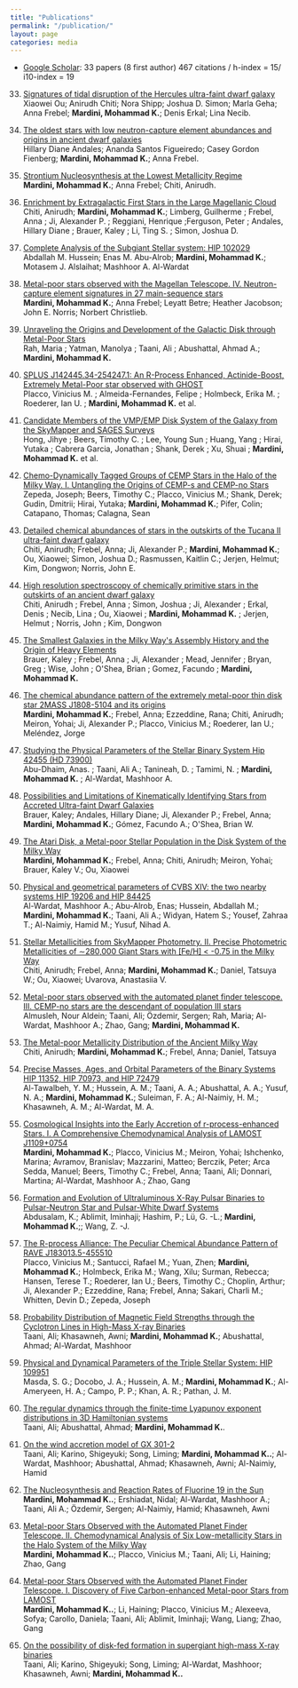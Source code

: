 ```yaml
---
title: "Publications"
permalink: "/publication/"
layout: page
categories: media
---
```


* [Google Scholar](https://scholar.google.com/citations?user=jh7W9QEAAAAJ&hl=en): 33 papers (8 first author) 467 citations / h-index = 15/ i10-index = 19


33. [Signatures of tidal disruption of the Hercules ultra-faint dwarf galaxy](https://ui.adsabs.harvard.edu/abs/2024ApJ...966...33O/abstract)
\
Xiaowei Ou; Anirudh Chiti; Nora Shipp; Joshua D. Simon; Marla Geha; Anna Frebel; **Mardini, Mohammad K.**; Denis Erkal; Lina Necib.


32. [The oldest stars with low neutron-capture element abundances and origins in ancient dwarf galaxies](https://ui.adsabs.harvard.edu/abs/2024MNRAS.530.4712A/abstract)
\
Hillary Diane Andales; Ananda Santos Figueiredo; Casey Gordon Fienberg; **Mardini, Mohammad K.**; Anna Frebel.


31. [Strontium Nucleosynthesis at the Lowest Metallicity Regime](https://ui.adsabs.harvard.edu/abs/2024MNRAS.529L..60M/abstract)
\
**Mardini, Mohammad K.**; Anna Frebel; Chiti, Anirudh.

30. [Enrichment by Extragalactic First Stars in the Large Magellanic Cloud](https://ui.adsabs.harvard.edu/abs/2024NatAs.tmp...57C/abstract)
\
Chiti, Anirudh; **Mardini, Mohammad K.**; Limberg, Guilherme ; Frebel, Anna ; Ji, Alexander P. ; Reggiani, Henrique ;Ferguson, Peter ; Andales, Hillary Diane ; Brauer, Kaley ;  Li, Ting S. ; Simon, Joshua D.


29. [Complete Analysis of the Subgiant Stellar system: HIP 102029](https://ui.adsabs.harvard.edu/abs/2024AdSpR..73.1103H/abstract)
\
Abdallah M. Hussein; Enas M. Abu-Alrob; **Mardini, Mohammad K.**; Motasem J. Alslaihat; Mashhoor A. Al-Wardat


28. [Metal-poor stars observed with the Magellan Telescope. IV. Neutron-capture element signatures in 27 main-sequence stars](https://ui.adsabs.harvard.edu/abs/2024MNRAS.528.2912M/abstract)
\
**Mardini, Mohammad K.**; Anna Frebel; Leyatt Betre; Heather Jacobson; John E. Norris; Norbert Christlieb.

27. [Unraveling the Origins and Development of the Galactic Disk through Metal-Poor Stars](https://ui.adsabs.harvard.edu/abs/2023CoBAO..70..306R/abstract)
\
Rah, Maria ;  Yatman, Manolya ;  Taani, Ali ;  Abushattal, Ahmad A.;  **Mardini, Mohammad K.**


26. [SPLUS J142445.34-254247.1: An R-Process Enhanced, Actinide-Boost, Extremely Metal-Poor star observed with GHOST](https://ui.adsabs.harvard.edu/abs/2023ApJ...959...60P/abstract)
\
Placco, Vinicius M. ;  Almeida-Fernandes, Felipe ;  Holmbeck, Erika M. ;  Roederer, Ian U. ;  **Mardini, Mohammad K.** et al.


25. [Candidate Members of the VMP/EMP Disk System of the Galaxy from the SkyMapper and SAGES Surveys](https://ui.adsabs.harvard.edu/abs/2023arXiv231102297H/abstract)
\
Hong, Jihye ;  Beers, Timothy C. ;  Lee, Young Sun ;  Huang, Yang ;  Hirai, Yutaka ;  Cabrera Garcia, Jonathan ;  Shank, Derek ; Xu, Shuai ;  **Mardini, Mohammad K.** et al.



24. [Chemo-Dynamically Tagged Groups of CEMP Stars in the Halo of the Milky Way. I. Untangling the Origins of CEMP-s and CEMP-no Stars](https://ui.adsabs.harvard.edu/abs/2023ApJ...947...23Z/abstract)
\
Zepeda, Joseph; Beers, Timothy C.; Placco, Vinicius M.; Shank, Derek; Gudin, Dmitrii; Hirai, Yutaka; **Mardini, Mohammad K.**; Pifer, Colin; Catapano, Thomas; Calagna, Sean


23. [Detailed chemical abundances of stars in the outskirts of the Tucana II ultra-faint dwarf galaxy](https://ui.adsabs.harvard.edu/abs/2023AJ....165...55C/abstract)
\
Chiti, Anirudh; Frebel, Anna; Ji, Alexander P.; **Mardini, Mohammad K.**; Ou, Xiaowei; Simon, Joshua D.; Rasmussen, Kaitlin C.; Jerjen, Helmut; Kim, Dongwon; Norris, John E.


22. [High resolution spectroscopy of chemically primitive stars in the outskirts of an ancient dwarf galaxy](https://ui.adsabs.harvard.edu/abs/2023AAS...24144506C/abstract)
\
Chiti, Anirudh ;  Frebel, Anna ;  Simon, Joshua ;  Ji, Alexander ;  Erkal, Denis ;  Necib, Lina ;  Ou, Xiaowei ; **Mardini, Mohammad K.** ;  Jerjen, Helmut ;  Norris, John ;  Kim, Dongwon 


21. [The Smallest Galaxies in the Milky Way's Assembly History and the Origin of Heavy Elements](https://ui.adsabs.harvard.edu/abs/2023AAS...24142002B/abstract)
\
Brauer, Kaley ;  Frebel, Anna ;  Ji, Alexander ;  Mead, Jennifer ;  Bryan, Greg ;  Wise, John ;  O'Shea, Brian ;  Gomez, Facundo ; **Mardini, Mohammad K.**




20. [The chemical abundance pattern of the extremely metal-poor thin disk star 2MASS J1808-5104 and its origins](https://ui.adsabs.harvard.edu/abs/2022MNRAS.tmp.2594M/abstract)
\
**Mardini, Mohammad K.**; Frebel, Anna; Ezzeddine, Rana; Chiti, Anirudh; Meiron, Yohai; Ji, Alexander P.; Placco, Vinicius M.; Roederer, Ian U.; Meléndez, Jorge


19. [Studying the Physical Parameters of the Stellar Binary System Hip 42455 (HD 73900)](https://ui.adsabs.harvard.edu/abs/2022AcA....72..171A/abstract)
\
Abu-Dhaim, Anas. ;  Taani, Ali A.;  Tanineah, D. ;  Tamimi, N. ;  **Mardini, Mohammad K.** ; Al-Wardat, Mashhoor A.



18. [Possibilities and Limitations of Kinematically Identifying Stars from Accreted Ultra-faint Dwarf Galaxies](https://ui.adsabs.harvard.edu/abs/2022ApJ...937...14B/abstract)
\
Brauer, Kaley; Andales, Hillary Diane; Ji, Alexander P.; Frebel, Anna; **Mardini, Mohammad K.**; Gómez, Facundo A.; O'Shea, Brian W.


17. [The Atari Disk, a Metal-poor Stellar Population in the Disk System of the Milky Way](https://ui.adsabs.harvard.edu/abs/2022ApJ...936...78M/abstract)
\
**Mardini, Mohammad K.**; Frebel, Anna; Chiti, Anirudh; Meiron, Yohai; Brauer, Kaley V.; Ou, Xiaowei



16. [Physical and geometrical parameters of CVBS XIV: the two nearby systems HIP 19206 and HIP 84425](https://ui.adsabs.harvard.edu/abs/2021RAA....21..161A/abstract)
\
Al-Wardat, Mashhoor A.; Abu-Alrob, Enas; Hussein, Abdallah M.; **Mardini, Mohammad K.**; Taani, Ali A.; Widyan, Hatem S.; Yousef, Zahraa T.; Al-Naimiy, Hamid M.; Yusuf, Nihad A.



15. [Stellar Metallicities from SkyMapper Photometry. II. Precise Photometric Metallicities of ∼280,000 Giant Stars with [Fe/H] < -0.75 in the Milky Way](https://ui.adsabs.harvard.edu/abs/2021ApJS..254...31C/abstract)
\
Chiti, Anirudh; Frebel, Anna; **Mardini, Mohammad K.**; Daniel, Tatsuya W.; Ou, Xiaowei; Uvarova, Anastasiia V.


14. [Metal-poor stars observed with the automated planet finder telescope. III. CEMP-no stars are the descendant of population III stars](https://ui.adsabs.harvard.edu/abs/2021AN....342..625A/abstract)
\
Almusleh, Nour Aldein; Taani, Ali; Özdemir, Sergen; Rah, Maria; Al-Wardat, Mashhoor A.; Zhao, Gang; **Mardini, Mohammad K.**


13. [The Metal-poor Metallicity Distribution of the Ancient Milky Way](https://ui.adsabs.harvard.edu/abs/2021ApJ...911L..23C/abstract)
\
Chiti, Anirudh; **Mardini, Mohammad K.**; Frebel, Anna; Daniel, Tatsuya



12. [Precise Masses, Ages, and Orbital Parameters of the Binary Systems HIP 11352, HIP 70973, and HIP 72479](https://ui.adsabs.harvard.edu/abs/2021AstBu..76...71A/abstract)
\
Al-Tawalbeh, Y. M.; Hussein, A. M.; Taani, A. A.; Abushattal, A. A.; Yusuf, N. A.; **Mardini, Mohammad K.**; Suleiman, F. A.; Al-Naimiy, H. M.; Khasawneh, A. M.; Al-Wardat, M. A. 



11. [Cosmological Insights into the Early Accretion of r-process-enhanced Stars. I. A Comprehensive Chemodynamical Analysis of LAMOST J1109+0754](https://ui.adsabs.harvard.edu/abs/2020ApJ...903...88M/abstract)
\
**Mardini, Mohammad K.**; Placco, Vinicius M.; Meiron, Yohai; Ishchenko, Marina; Avramov, Branislav; Mazzarini, Matteo; Berczik, Peter; Arca Sedda, Manuel; Beers, Timothy C.; Frebel, Anna; Taani, Ali; Donnari, Martina; Al-Wardat, Mashhoor A.; Zhao, Gang


10. [Formation and Evolution of Ultraluminous X-Ray Pulsar Binaries to Pulsar-Neutron Star and Pulsar-White Dwarf Systems](https://ui.adsabs.harvard.edu/abs/2020ApJ...902..125A/abstract)
\
Abdusalam, K.; Ablimit, Iminhaji; Hashim, P.; Lü, G. -L.; **Mardini, Mohammad K.**;; Wang, Z. -J.


9. [The R-process Alliance: The Peculiar Chemical Abundance Pattern of RAVE J183013.5-455510](https://ui.adsabs.harvard.edu/abs/2020ApJ...897...78P/abstract)
\
Placco, Vinicius M.; Santucci, Rafael M.; Yuan, Zhen; **Mardini, Mohammad K.**; Holmbeck, Erika M.; Wang, Xilu; Surman, Rebecca; Hansen, Terese T.; Roederer, Ian U.; Beers, Timothy C.; Choplin, Arthur; Ji, Alexander P.; Ezzeddine, Rana; Frebel, Anna; Sakari, Charli M.; Whitten, Devin D.; Zepeda, Joseph


8. [Probability Distribution of Magnetic Field Strengths through the Cyclotron Lines in High-Mass X-ray Binaries](https://ui.adsabs.harvard.edu/abs/2020arXiv200203011T/abstract)
\
Taani, Ali; Khasawneh, Awni; **Mardini, Mohammad K.**; Abushattal, Ahmad; Al-Wardat, Mashhoor


7. [Physical and Dynamical Parameters of the Triple Stellar System: HIP 109951](https://ui.adsabs.harvard.edu/abs/2019AstBu..74..464M/abstract)
\
Masda, S. G.;  Docobo, J. A.;  Hussein, A. M.;  **Mardini, Mohammad K.**;  Al-Ameryeen, H. A.;  Campo, P. P.;  Khan, A. R.; Pathan, J. M.



6. [The regular dynamics through the finite-time Lyapunov exponent distributions in 3D Hamiltonian systems](https://ui.adsabs.harvard.edu/abs/2019AN....340..847T/abstract)
\
Taani, Ali; Abushattal, Ahmad; **Mardini, Mohammad K.**.


5. [On the wind accretion model of GX 301-2](https://ui.adsabs.harvard.edu/abs/2019JPhCS1258a2029T/abstract)
\
Taani, Ali; Karino, Shigeyuki; Song, Liming; **Mardini, Mohammad K..**; Al-Wardat, Mashhoor; Abushattal, Ahmad; Khasawneh, Awni; Al-Naimiy, Hamid


4. [The Nucleosynthesis and Reaction Rates of Fluorine 19 in the Sun](https://ui.adsabs.harvard.edu/abs/2019JPhCS1258a2024M/abstract)
\
**Mardini, Mohammad K..**; Ershiadat, Nidal; Al-Wardat, Mashhoor A.; Taani, Ali A.; Özdemir, Sergen; Al-Naimiy, Hamid; Khasawneh, Awni

3. [Metal-poor Stars Observed with the Automated Planet Finder Telescope. II. Chemodynamical Analysis of Six Low-metallicity Stars in the Halo System of the Milky Way](https://ui.adsabs.harvard.edu/abs/2019ApJ...882...27M/abstract)
\
**Mardini, Mohammad K..**; Placco, Vinicius M.; Taani, Ali; Li, Haining; Zhao, Gang


2. [Metal-poor Stars Observed with the Automated Planet Finder Telescope. I. Discovery of Five Carbon-enhanced Metal-poor Stars from LAMOST](https://ui.adsabs.harvard.edu/abs/2019ApJ...875...89M/abstract)
\
**Mardini, Mohammad K..**; Li, Haining; Placco, Vinicius M.; Alexeeva, Sofya; Carollo, Daniela; Taani, Ali; Ablimit, Iminhaji; Wang, Liang; Zhao, Gang


1. [On the possibility of disk-fed formation in supergiant high-mass X-ray binaries](https://ui.adsabs.harvard.edu/abs/2019RAA....19...12T/abstract)
\
Taani, Ali; Karino, Shigeyuki; Song, Liming; Al-Wardat, Mashhoor; Khasawneh, Awni; **Mardini, Mohammad K..**
